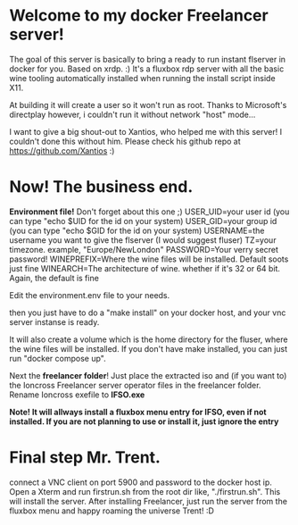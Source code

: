 # Welcome to my docker Freelancer server!

The goal of this server is basically to bring a ready to run instant flserver in docker for you. Based on xrdp. :)
It's a fluxbox rdp server with all the basic wine tooling automatically installed when running the install script inside X11.

At building it will create a user so it won't run as root.
Thanks to Microsoft's directplay however, i couldn't run it without network "host" mode...

I want to give a big shout-out to Xantios, who helped me with this server! I couldn't done this without him.
Please check his github repo at https://github.com/Xantios :)

# Now! The business end.

**Environment file!** Don't forget about this one ;)
USER_UID=your user id (you can type "echo $UID for the id on your system)
USER_GID=your group id (you can type "echo $GID for the id on your system)
USERNAME=the username you want to give the flserver (I would suggest fluser)
TZ=your timezone. example, "Europe/NewLondon"
PASSWORD=Your verry secret password!
WINEPREFIX=Where the wine files will be installed. Default soots just fine
WINEARCH=The architecture of wine. whether if it's 32 or 64 bit. Again, the default is fine

Edit the environment.env file to your needs.

then you just have to do a "make install" on your docker host, and your vnc server instanse is ready.

It will also create a volume which is the home directory for the fluser, where the wine files will be installed.
If you don't have make installed, you can just run "docker compose up".

Next the **freelancer folder**! Just place the extracted iso and (if you want to) the Ioncross Freelancer server operator files in the freelancer folder.
Rename Ioncross exefile to **IFSO.exe**

**Note! It will allways install a fluxbox menu entry for IFSO, even if not installed. If you are not planning to use or install it, just ignore the entry**

# Final step Mr. Trent.
connect a VNC client on port 5900 and password to the docker host ip.
Open a Xterm and run firstrun.sh from the root dir like, "./firstrun.sh".
This will install the server. After installing Freelancer, just run the server from the fluxbox menu and happy roaming the universe Trent! :D
